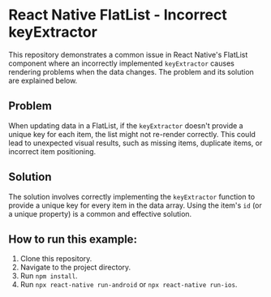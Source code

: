# React Native FlatList - Incorrect keyExtractor

This repository demonstrates a common issue in React Native's FlatList component where an incorrectly implemented `keyExtractor` causes rendering problems when the data changes.  The problem and its solution are explained below.

## Problem

When updating data in a FlatList, if the `keyExtractor` doesn't provide a unique key for each item, the list might not re-render correctly.  This could lead to unexpected visual results, such as missing items, duplicate items, or incorrect item positioning.

## Solution

The solution involves correctly implementing the `keyExtractor` function to provide a unique key for every item in the data array.  Using the item's `id` (or a unique property) is a common and effective solution.

## How to run this example:

1. Clone this repository.
2. Navigate to the project directory.
3. Run `npm install`.
4. Run `npx react-native run-android` or `npx react-native run-ios`.